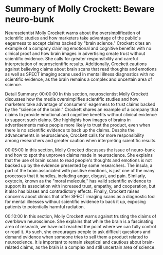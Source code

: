 # Summary of Molly Crockett: Beware neuro-bunk

Neuroscientist Molly Crockett warns about the oversimplification of scientific studies and how marketers take advantage of the public's eagerness to accept claims backed by "brain science." Crockett cites an example of a company claiming emotional and cognitive benefits with no clinical proof and how brain images in advertising create trust without scientific evidence. She calls for greater responsibility and careful interpretation of neuroscientific results. Additionally, Crockett cautions against believing claims about brain scans that read thoughts and emotions as well as SPECT imaging scans used in mental illness diagnostics with no scientific evidence, as the brain remains a complex and uncertain area of science.

Detail Summary: 
00:00:00
In this section, neuroscientist Molly Crockett discusses how the media oversimplifies scientific studies and how marketers take advantage of consumers’ eagerness to trust claims backed by the “science of the brain.” Crockett shares an example of a company that claims to provide emotional and cognitive benefits without clinical evidence to support such claims. She highlights how images of brains in advertisements make people more likely to trust the product, even when there is no scientific evidence to back up the claims. Despite the advancements in neuroscience, Crockett calls for more responsibility among researchers and greater caution when interpreting scientific results.

00:05:00
In this section, Molly Crockett discusses the issue of neuro-bunk and how to spot the unproven claims made in neuroscience. She explains that the use of brain scans to read people's thoughts and emotions is not backed up by the evidence presented by some researchers. The insula, a part of the brain associated with positive emotions, is just one of the many processes that it handles, including anger, disgust, and pain. Similarly, oxytocin, known as the "moral molecule," has valid scientific evidence to support its association with increased trust, empathy, and cooperation, but it also has biases and contradictory effects. Finally, Crockett raises concerns about clinics that offer SPECT imaging scans as a diagnostic tool for mental illnesses without scientific evidence to back it up, exposing patients to potentially harmful radiation.

00:10:00
In this section, Molly Crockett warns against trusting the claims of overblown neuroscience. She explains that while the brain is a fascinating area of research, we have not reached the point where we can fully control or read it. As such, she encourages people to ask difficult questions and demand evidence when someone tries to sell them a product related to neuroscience. It is important to remain skeptical and cautious about brain-related claims, as the brain is a complex and still uncertain area of science.

